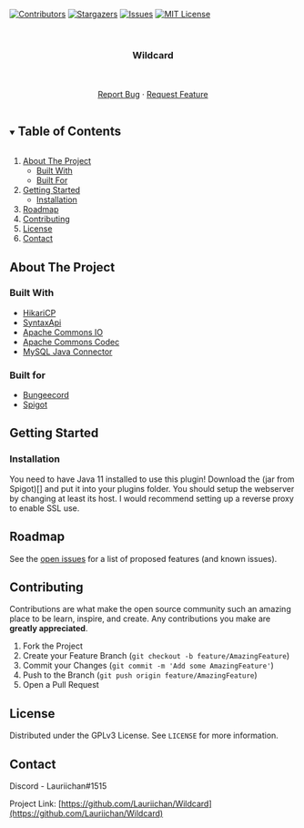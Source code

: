 [![Contributors][contributors-shield]][contributors-url]
[![Stargazers][stars-shield]][stars-url]
[![Issues][issues-shield]][issues-url]
[![MIT License][license-shield]][license-url]



<!-- PROJECT LOGO -->
<br />
<p align="center">

  <h3 align="center">Wildcard</h3>

  <p align="center">
    <br/>
    <br/>
    <a href="https://github.com/Lauriichan/Wildcard/issues/new?labels=Bug&title=%5BBUG%5D+Some+bug+that+happend">Report Bug</a>
    ·
    <a href="https://github.com/Lauriichan/Wildcard/issues/new?labels=Enhancement&title=%5BFEATURE%5D+Some+feature+that+could+be+cool">Request Feature</a>
  </p>
</p>



<!-- TABLE OF CONTENTS -->
<details open="open">
  <summary><h2 style="display: inline-block">Table of Contents</h2></summary>
  <ol>
    <li>
      <a href="#about-the-project">About The Project</a>
      <ul>
        <li><a href="#built-with">Built With</a></li>
        <li><a href="#built-for">Built For</a></li>
      </ul>
    </li>
    <li>
      <a href="#getting-started">Getting Started</a>
      <ul>
        <li><a href="#installation">Installation</a></li>
      </ul>
    </li>
    <li><a href="#roadmap">Roadmap</a></li>
    <li><a href="#contributing">Contributing</a></li>
    <li><a href="#license">License</a></li>
    <li><a href="#contact">Contact</a></li>
  </ol>
</details>



<!-- ABOUT THE PROJECT -->
## About The Project


### Built With

* [HikariCP](https://github.com/brettwooldridge/HikariCP)
* [SyntaxApi](https://github.com/SyntaxPhoenix/syntaxapi)
* [Apache Commons IO](https://github.com/apache/commons-io)
* [Apache Commons Codec](https://github.com/apache/commons-codec)
* [MySQL Java Connector](https://github.com/mysql/mysql-connector-j)

### Built for
* [Bungeecord](https://github.com/SpigotMC/BungeeCord)
* [Spigot](https://hub.spigotmc.org/stash/projects/SPIGOT/repos/spigot/browse)


<!-- GETTING STARTED -->
## Getting Started

### Installation

You need to have Java 11 installed to use this plugin!
Download the (jar from Spigot)[] and put it into your plugins folder.
You should setup the webserver by changing at least its host.
I would recommend setting up a reverse proxy to enable SSL use.

<!-- ROADMAP -->
## Roadmap

See the [open issues](https://github.com/Lauriichan/Wildcard/issues) for a list of proposed features (and known issues).



<!-- CONTRIBUTING -->
## Contributing

Contributions are what make the open source community such an amazing place to be learn, inspire, and create. Any contributions you make are **greatly appreciated**.

1. Fork the Project
2. Create your Feature Branch (`git checkout -b feature/AmazingFeature`)
3. Commit your Changes (`git commit -m 'Add some AmazingFeature'`)
4. Push to the Branch (`git push origin feature/AmazingFeature`)
5. Open a Pull Request



<!-- LICENSE -->
## License

Distributed under the GPLv3 License. See `LICENSE` for more information.


<!-- CONTACT -->
## Contact

Discord - Lauriichan#1515

Project Link: [https://github.com/Lauriichan/Wildcard](https://github.com/Lauriichan/Wildcard)


<!-- MARKDOWN LINKS & IMAGES -->
[contributors-shield]: https://img.shields.io/github/contributors/Lauriichan/Wildcard.svg?style=flat-square
[contributors-url]: https://github.com/Lauriichan/Wildcard/graphs/contributors
[stars-shield]: https://img.shields.io/github/stars/Lauriichan/Wildcard.svg?style=flat-square
[stars-url]: https://github.com/Lauriichan/Wildcard/stargazers
[issues-shield]: https://img.shields.io/github/issues/Lauriichan/Wildcard.svg?style=flat-square
[issues-url]: https://github.com/Lauriichan/Wildcard/issues
[license-shield]: https://img.shields.io/github/license/Lauriichan/Wildcard.svg?style=flat-square
[license-url]: https://github.com/Lauriichan/Wildcard/blob/master/LICENSE
